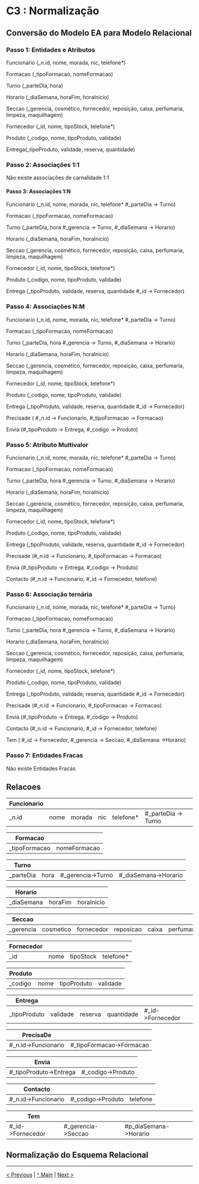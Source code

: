 # C3 : Normalização

## Conversão do Modelo EA para Modelo Relacional

### Passo 1: Entidades e Atributos

Funcionario (_n.id, nome, morada, nic, telefone*)

Formacao (_tipoFormacao, nomeFormacao)

Turno (_parteDia, hora)

Horario (_diaSemana, horaFim, horaInicio)

Seccao (_gerencia, cosmético, fornecedor, reposição, caixa, perfumaria, limpeza, maquilhagem)

Fornecedor (_id, nome, tipoStock, telefone*)

Produto (_codigo, nome, tipoProduto, validade)

Entrega(_tipoProduto, validade, reserva, quantidade)

### Passo 2: Associações 1:1
Não existe associações de carnalidade 1:1

#### Passo 3: Associações 1:N

Funcionario (_n.id, nome, morada, nic, telefone*
#_parteDia -> Turno)

Formacao (_tipoFormacao, nomeFormacao)

Turno (_parteDia, hora
#_gerencia -> Turno, #_diaSemana -> Horario)

Horario (_diaSemana, horaFim, horaInicio)

Seccao (_gerencia, cosmético, fornecedor, reposição, caixa, perfumaria, limpeza, maquilhagem)

Fornecedor (_id, nome, tipoStock, telefone*)

Produto (_codigo, nome, tipoProduto, validade)

Entrega (_tipoProduto, validade, reserva, quantidade
#_id -> Fornecedor)

### Passo 4: Associações N:M

Funcionario (_n.id, nome, morada, nic, telefone*
#_parteDia -> Turno)

Formacao (_tipoFormacao, nomeFormacao)

Turno (_parteDia, hora
#_gerencia -> Turno, #_diaSemana -> Horario)

Horario (_diaSemana, horaFim, horaInicio)

Seccao (_gerencia, cosmético, fornecedor, reposição, caixa, perfumaria, limpeza, maquilhagem)

Fornecedor (_id, nome, tipoStock, telefone*)

Produto (_codigo, nome, tipoProduto, validade)

Entrega (_tipoProduto, validade, reserva, quantidade
#_id -> Fornecedor)

Precisade ( #_n.id -> Funcionario, #_tipoFormacao -> Formacao)

Envia (#_tipoProduto -> Entrega, #_codigo -> Produto)

### Passo 5: Atributo Multivalor

Funcionario (_n.id, nome, morada, nic, telefone*
#_parteDia -> Turno)

Formacao (_tipoFormacao, nomeFormacao)

Turno (_parteDia, hora
#_gerencia -> Turno, #_diaSemana -> Horario)

Horario (_diaSemana, horaFim, horaInicio)

Seccao (_gerencia, cosmético, fornecedor, reposição, caixa, perfumaria, limpeza, maquilhagem)

Fornecedor (_id, nome, tipoStock, telefone*)

Produto (_codigo, nome, tipoProduto, validade)

Entrega (_tipoProduto, validade, reserva, quantidade
#_id -> Fornecedor)

Precisade (#_n.id -> Funcionario, #_tipoFormacao -> Formacao)

Envia (#_tipoProduto -> Entrega, #_codigo -> Produto)

Contacto (#_n.id -> Funcionario, #_id -> Fornecedor, telefone)


### Passo 6: Associação ternária


Funcionario (_n.id, nome, morada, nic, telefone*
#_parteDia -> Turno)

Formacao (_tipoFormacao, nomeFormacao)

Turno (_parteDia, hora
#_gerencia -> Turno, #_diaSemana -> Horario)

Horario (_diaSemana, horaFim, horaInicio)

Seccao (_gerencia, cosmético, fornecedor, reposição, caixa, perfumaria, limpeza, maquilhagem)

Fornecedor (_id, nome, tipoStock, telefone*)

Produto (_codigo, nome, tipoProduto, validade)

Entrega (_tipoProduto, validade, reserva, quantidade
#_id -> Fornecedor)

Precisade (#_n.id -> Funcionario, #_tipoFormacao -> Formacao)

Envia (#_tipoProduto -> Entrega, #_codigo -> Produto)

Contacto (#_n.id -> Funcionario, #_id -> Fornecedor, telefone)

Tem ( #_id -> Fornecedor, #_gerencia -> Seccao, #_diaSemana ->Horario)


### Passo 7: Entidades Fracas

Não existe Entidades Fracas



## Relacoes 


|Funcionario|    |      |   |         |                   |
|-----------|----|------|---|---------|-------------------|
|_n.id      |nome|morada|nic|telefone*|#_parteDia -> Turno|

|Formacao     |            |    
|-------------|------------|
|_tipoFormacao|nomeFormacao|

|Turno    |    |                 |                    |
|---------|----|-----------------|--------------------|
|_parteDia|hora|#_gerencia->Turno|#_diaSemana->Horario|

|Horario   |       |          |      
|----------|-------|----------|
|_diaSemana|horaFim|horaInicio|

|Seccao   |         |          |         |                        |           |
|---------|---------|----------|---------|------------------------|-----------|
|_gerencia|cosmetico|fornecedor|reposicao|caixa|perfumaria|limpeza|maquilhagem|

|Fornecedor|    |         |         |
|----------|----|---------|---------|
|_id       |nome|tipoStock|telefone*|


|Produto|    |           |        |
|-------|----|-----------|--------|
|_codigo|nome|tipoProduto|validade|

|Entrega     |        |       |          |                |
|------------|--------|-------|----------|----------------|
|_tipoProduto|validade|reserva|quantidade|#_id->Fornecedor|


|PrecisaDe          |                        |
|-------------------|------------------------|
|#_n.id->Funcionario|#_tipoFormacao->Formacao|

|Envia                 |                 |        
|----------------------|-----------------|
|#_tipoProduto->Entrega|#_codigo->Produto|

|Contacto           |                 |        |
|-------------------|-----------------|--------|
|#_n.id->Funcionario|#_codigo->Produto|telefone|

|Tem             |                  |                     |             
|----------------|------------------|---------------------|
|#_id->Fornecedor|#_gerencia->Seccao|#p_diaSemana->Horario|


## Normalização do Esquema Relacional






---
[< Previous](rebd02.md) | [^ Main](https://github.com/exemploTrabalho/reportSIBD/) | [Next >](rebd04.md)
